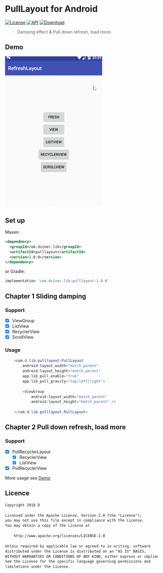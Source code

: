 # PullLayout for Android

[![License](https://img.shields.io/badge/license-Apache%202-green.svg)](https://www.apache.org/licenses/LICENSE-2.0)
[![API](https://img.shields.io/badge/API-11%2B-green.svg?style=flat)](https://android-arsenal.com/api?level=11)
[![Download](https://api.bintray.com/packages/dsiner/maven/pulllayout/images/download.svg) ](https://bintray.com/dsiner/maven/pulllayout/_latestVersion)

> Damping effect & Pull down refresh, load more.

## Demo
<p>
   <img src="https://github.com/Dsiner/Resouce/blob/master/lib/PullLayout/pulllayout.gif" width="320" alt="Screenshot"/>
</p>

## Set up
Maven:
```xml
<dependency>
  <groupId>com.dsiner.lib</groupId>
  <artifactId>pulllayout</artifactId>
  <version>1.0.0</version>
</dependency>
```
or Gradle:
```groovy
implementation 'com.dsiner.lib:pulllayout:1.0.0'
```

## Chapter 1 Sliding damping

### Support
- [x] ViewGroup
- [x] ListView
- [x] RecyclerView
- [x] ScrollView

### Usage
```java
    <com.d.lib.pulllayout.PullLayout
        android:layout_width="match_parent"
        android:layout_height="match_parent"
        app:lib_pull_enable="true"
        app:lib_pull_gravity="top|left|right">

        <ViewGroup
            android:layout_width="match_parent"
            android:layout_height="match_parent" />

    </com.d.lib.pulllayout.PullLayout>
```

## Chapter 2 Pull down refresh, load more

### Support
- [x] PullRecyclerLayout
    - [x] RecyclerView
    - [x] ListView
- [x] PullRecyclerView

More usage see [Demo](app/src/main/java/com/d/pulllayout/MainActivity.java)

## Licence

```txt
Copyright 2018 D

Licensed under the Apache License, Version 2.0 (the "License");
you may not use this file except in compliance with the License.
You may obtain a copy of the License at

    http://www.apache.org/licenses/LICENSE-2.0

Unless required by applicable law or agreed to in writing, software
distributed under the License is distributed on an "AS IS" BASIS,
WITHOUT WARRANTIES OR CONDITIONS OF ANY KIND, either express or implied.
See the License for the specific language governing permissions and
limitations under the License.
```

